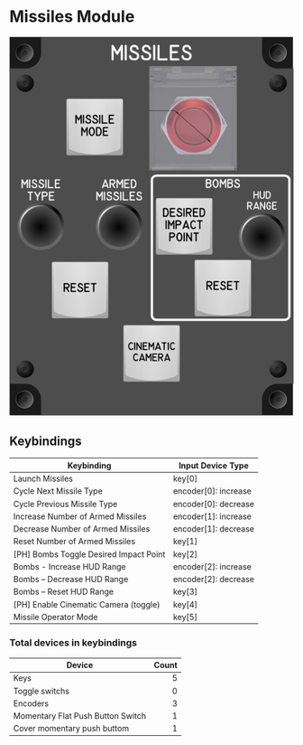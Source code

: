 # Missiles Module

![Missiles Module](images/MissilesModule_90mmWidth.png)

## Keybindings

| Keybinding                             | Input Device Type              |
| ---------------------------------------| -------------------------------|
| Launch Missiles                        | key[0]                         |
| Cycle Next Missile Type                | encoder[0]: increase           |
| Cycle Previous Missile Type            | encoder[0]: decrease           |
| Increase Number of Armed Missiles      | encoder[1]: increase           |
| Decrease Number of Armed Missiles      | encoder[1]: decrease           |
| Reset Number of Armed Missiles         | key[1]                         |
| [PH] Bombs Toggle Desired Impact Point | key[2]                         |
| Bombs - Increase HUD Range             | encoder[2]: increase           |
| Bombs – Decrease HUD Range             | encoder[2]: decrease           |
| Bombs – Reset HUD Range                | key[3]                         |
| [PH] Enable Cinematic Camera (toggle)  | key[4]                         |
| Missile Operator Mode                  | key[5]                         |

### Total devices in keybindings

| Device                            |  Count |
| --------------------------------- | -----: |
| Keys                              |      5 |
| Toggle switchs                    |      0 |
| Encoders                          |      3 |
| Momentary Flat Push Button Switch |      1 |
| Cover momentary push buttom       |      1 |

